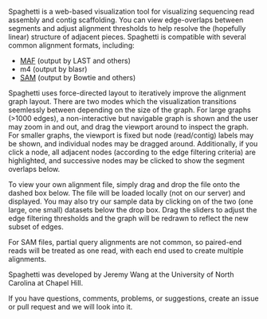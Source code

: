 Spaghetti is a web-based visualization tool for visualizing sequencing read assembly and contig scaffolding. You can view edge-overlaps between segments and adjust alignment  thresholds to help resolve the (hopefully linear) structure of adjacent pieces. Spaghetti is compatible with several common alignment formats, including:

-  [MAF](https://cgwb.nci.nih.gov/FAQ/FAQformat.html#format5) (output by LAST and others)</li>
-  m4 (output by blasr)</li>
-  [SAM](http://samtools.github.io/hts-specs/SAMv1.pdf) (output by Bowtie and others)</li>

Spaghetti uses force-directed layout to iteratively improve the alignment graph layout. There are two modes which the visualization transitions seemlessly between depending   on the size of the graph. For large graphs (>1000 edges), a non-interactive but navigable graph is shown and the user may zoom in and out, and drag the viewport around to        inspect the graph. For smaller graphs, the viewport is fixed but node (read/contig) labels may be shown, and individual nodes may be dragged around. Additionally, if you click a node, all adjacent nodes (according to the edge filtering criteria) are highlighted, and successive nodes may be clicked to show  the segment overlaps below.

To view your own alignment file, simply drag and drop the file onto the dashed box below. The file will be loaded locally (not on our server) and displayed. You may also try  our sample data by clicking on of the two (one large, one small) datasets below the drop box. Drag the sliders to adjust the edge filtering thresholds and the graph will be redrawn to reflect the new subset of edges.

For SAM files, partial query alignments are not common, so paired-end reads will be treated as one read, with each end used to create multiple alignments.


Spaghetti was developed by Jeremy Wang at the University of North Carolina at Chapel Hill.

If you have questions, comments, problems, or suggestions, create an issue or pull request and we will look into it.
